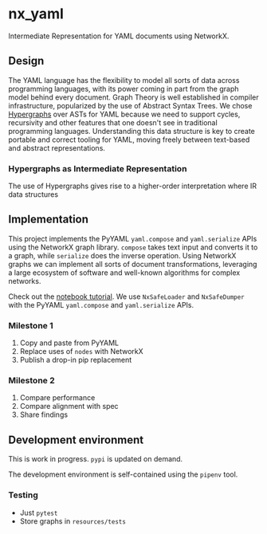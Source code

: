 # nx_yaml

Intermediate Representation for YAML documents using NetworkX.

## Design
The YAML language has the flexibility to model all sorts of data across programming languages,
with its power coming in part from the graph model behind every document.
Graph Theory is well established in compiler infrastructure, popularized by the use of Abstract Syntax Trees.
We chose [Hypergraphs] over ASTs for YAML because we need to support cycles, recursivity and other features that one doesn't see in traditional programming languages.
Understanding this data structure is key to create portable and correct tooling for YAML, moving freely between text-based and abstract representations.

### Hypergraphs as Intermediate Representation
The use of Hypergraphs gives rise to a higher-order interpretation where  IR data structures

## Implementation
This project implements the PyYAML `yaml.compose` and `yaml.serialize` APIs using the NetworkX graph library.
`compose` takes text input and converts it to a graph, while `serialize` does the inverse operation.
Using NetworkX graphs we can implement all sorts of document transformations, leveraging a large ecosystem of software and well-known algorithms for complex networks.

Check out the [notebook tutorial](tutorial.ipynb).
We use `NxSafeLoader` and `NxSafeDumper` with the PyYAML `yaml.compose` and `yaml.serialize` APIs.

### Milestone 1

1. Copy and paste from PyYAML
1. Replace uses of `nodes` with NetworkX
1. Publish a drop-in pip replacement

### Milestone 2

1. Compare performance
1. Compare alignment with spec
1. Share findings

## Development environment

This is work in progress.
`pypi` is updated on demand.

The development environment is self-contained using the `pipenv` tool.

### Testing

* Just `pytest`
* Store graphs in `resources/tests`


[Representation Graph]: https://yaml.org/spec/1.2.2/#321-representation-graph
[pyyaml.nodes]: https://github.com/yaml/pyyaml/blob/main/lib/yaml/nodes.py
[Hypergraphs]: https://en.wikipedia.org/wiki/Hypergraph
